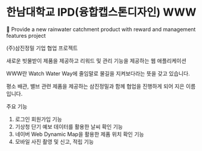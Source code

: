 # 한남대학교 IPD(융합캡스톤디자인) WWW
💬 Provide a new rainwater catchment product with reward and management features project

(주)삼진정밀 기업 협업 프로젝트

새로운 빗물받이 제품을 제공하고 리워드 및 관리 기능을 제공하는 웹 애플리케이션

WWW란 Watch Water Way에 줄임말로 물길을 지켜보다라는 뜻을 갖고 있습니다.

평소 배관, 밸브 관련 제품을 제공하는 삼진정밀과 함께 협업을 진행하게 되어 지은 이름입니다.

주요 기능

1. 로그인 회원가입 기능
2. 기상청 단기 예보 데이터를 활용한 날씨 확인 기능
3. 네이버 Web Dynamic Map을 활용한 제품 위치 확인 기능
4. 모바일 사진 촬영 및 신고, 적립 기능
